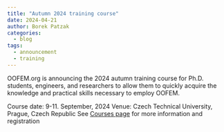```yaml
---
title: "Autumn 2024 training course"
date: 2024-04-21
author: Borek Patzak
categories:
  - blog
tags:
  - announcement
  - training
---
```


OOFEM.org is announcing the 2024 autumn training course for Ph.D. students, engineers, 
and researchers to allow them to quickly acquire the knowledge and practical skills necessary to employ OOFEM.

Course date: 9-11. September, 2024
Venue: Czech Technical University, Prague, Czech Republic
See [Courses page](https://oofem.org/doku.php?id=en:courses) for more information and registration
